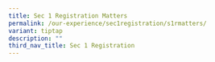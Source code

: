 ```yaml
---
title: Sec 1 Registration Matters
permalink: /our-experience/sec1registration/s1rmatters/
variant: tiptap
description: ""
third_nav_title: Sec 1 Registration
---
```

